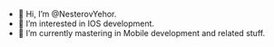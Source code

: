 - 👋 Hi, I’m @NesterovYehor.
- 👀 I’m interested in IOS development.
- 🌱 I’m currently mastering in Mobile development and related stuff.  
<!---
NesterovYehor/NesterovYehor is a ✨ special ✨ repository because its `README.md` (this file) appears on your GitHub profile.
You can click the Preview link to take a look at your changes.
--->
